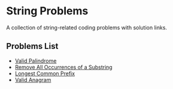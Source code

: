 # String Problems

A collection of string-related coding problems with solution links.

## Problems List

- [Valid Palindrome](https://leetcode.com/problems/valid-palindrome/)
- [Remove All Occurrences of a Substring](https://leetcode.com/problems/remove-all-occurrences-of-a-substring/)
- [Longest Common Prefix](https://leetcode.com/problems/longest-common-prefix/submissions/1755612208/)
- [Valid Anagram](https://leetcode.com/problems/valid-anagram/submissions/1755818875/)
